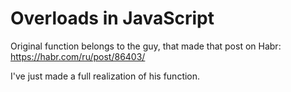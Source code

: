 # Overloads in JavaScript

Original function belongs to the guy, that made that post on Habr: https://habr.com/ru/post/86403/

I've just made a full realization of his function.